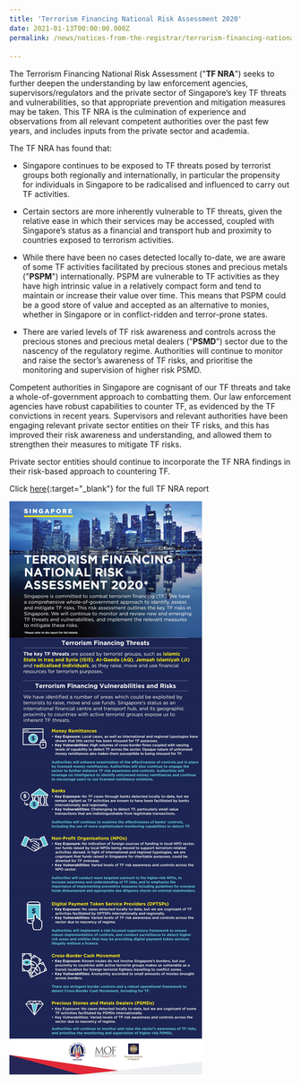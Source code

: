 ```yaml
---
title: 'Terrorism Financing National Risk Assessment 2020'
date: 2021-01-13T00:00:00.000Z
permalink: /news/notices-from-the-registrar/terrorism-financing-national-risk-assessment-2020

---
```


The Terrorism Financing National Risk Assessment ("**TF NRA**") seeks to further deepen the understanding by law enforcement agencies, supervisors/regulators and the private sector of Singapore’s key TF threats and vulnerabilities, so that appropriate prevention and mitigation measures may be taken. This TF NRA is the culmination of experience and observations from all relevant competent authorities over the past few years, and includes inputs from the private sector and academia.

The TF NRA has found that:

-   Singapore continues to be exposed to TF threats posed by terrorist groups both regionally and internationally, in particular the propensity for individuals in Singapore to be radicalised and influenced to carry out TF activities.

-   Certain sectors are more inherently vulnerable to TF threats, given the relative ease in which their services may be accessed, coupled with Singapore’s status as a financial and transport hub and proximity to countries exposed to terrorism activities.

-   While there have been no cases detected locally to-date, we are aware of some TF activities facilitated by precious stones and precious metals ("**PSPM**") internationally. PSPM are vulnerable to TF activities as they have high intrinsic value in a relatively compact form and tend to maintain or increase their value over time. This means that PSPM could be a good store of value and accepted as an alternative to monies, whether in Singapore or in conflict-ridden and terror-prone states.

-   There are varied levels of TF risk awareness and controls across the precious stones and precious metal dealers ("**PSMD**") sector due to the nascency of the regulatory regime. Authorities will continue to monitor and raise the sector’s awareness of TF risks, and prioritise the monitoring and supervision of higher risk PSMD.

Competent authorities in Singapore are cognisant of our TF threats and take a whole-of-government approach to combatting them. Our law enforcement agencies have robust capabilities to counter TF, as evidenced by the TF convictions in recent years. Supervisors and relevant authorities have been engaging relevant private sector entities on their TF risks, and this has improved their risk awareness and understanding, and allowed them to strengthen their measures to mitigate TF risks.

Private sector entities should continue to incorporate the TF NRA findings in their risk-based approach to countering TF.


Click [here](/images/Terrorism%20Financing%20National%20Risk%20Assessment%202020.pdf){:target="_blank"} for the full TF NRA report

<a href="/images/TF%20NRA%20Infographic.jpg" target="_blank"><img src="/images/TF%20NRA%20Infographic.jpg"></a>
